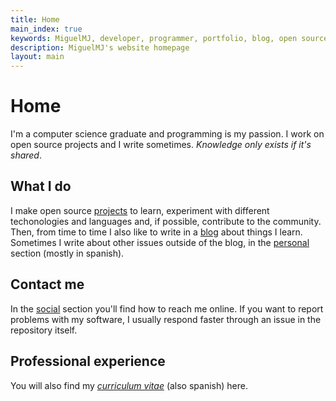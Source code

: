 ```yaml
---
title: Home
main_index: true
keywords: MiguelMJ, developer, programmer, portfolio, blog, open source
description: MiguelMJ's website homepage
layout: main
---
```


# Home

I'm a computer science graduate and programming is my passion. I work on open source projects and I write sometimes. *Knowledge only exists if it's shared*.

## What I do
    
I make open source [projects](./projects) to learn, experiment with different techonologies and languages and, if possible, contribute to the community. Then, from time to time I also like to write in a [blog](./blog) about things I learn. Sometimes I write about other issues outside of the blog, in the [personal](./personal) section (mostly in spanish).

## Contact me

In the [social](./social) section you'll find how to reach me online. If you want to report problems with my software, I usually respond faster through an issue in the repository itself.
    
## Professional experience
    
You will also find my [*curriculum vitae*](/cv) (also spanish) here.
